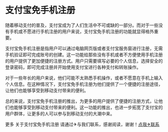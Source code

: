# 支付宝免手机注册

随着移动支付的普及，支付宝成为了人们生活中不可或缺的一部分。而对于一些没有手机或不愿进行手机注册的用户来说，支付宝免手机注册的功能就显得格外重要。

支付宝免手机注册是指用户可以通过电脑网页版或者支付宝服务窗进行注册，无需手机验证即可完成账号的创建。这一功能给那些没有手机或者不方便使用手机注册的用户提供了更加便捷的注册方式。用户只需要填写必要的个人信息，选择安全的登录密码，即可完成注册并开始使用支付宝进行各种支付和转账操作。

对于一些年长的用户来说，他们可能不太熟悉手机操作，或者不愿意在手机上输入个人信息。在这种情况下，支付宝免手机注册为他们提供了一个便捷的注册途径，让他们也能够享受到移动支付带来的便利。

总的来说，支付宝免手机注册的推出，为更多的用户提供了便捷的注册方式，让他们也能够享受到移动支付带来的便利。这一功能的推出，也进一步拓宽了支付宝的用户群体，让更多的人可以参与到移动支付的大潮中来。

更多 关于支付宝免手机注册 请通过✈与我们联系，感谢阅读，谢谢！[点我✈联系](https://sms.k02.cc)